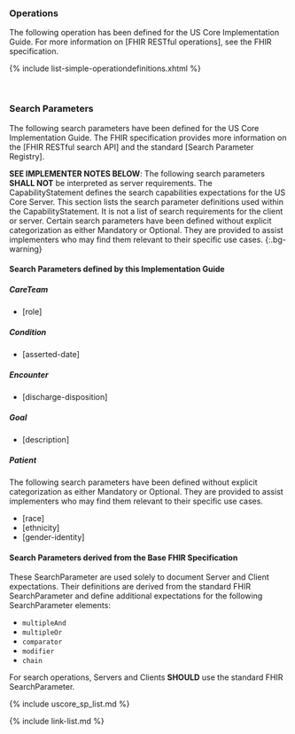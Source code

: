 ### Operations

The following operation has been defined for the US Core Implementation Guide. For more information on [FHIR RESTful operations], see the FHIR specification.

  {% include list-simple-operationdefinitions.xhtml %}

<br />

### Search Parameters

The following search parameters have been defined for the US Core Implementation Guide. The FHIR specification provides more information on the [FHIR RESTful search API] and the standard [Search Parameter Registry].

**SEE IMPLEMENTER NOTES BELOW**: The following search parameters **SHALL NOT** be interpreted as server requirements. The CapabilityStatement defines the search capabilities expectations for the US Core Server. This section lists the search parameter definitions used within the CapabilityStatement. It is not a list of search requirements for the client or server. Certain search parameters have been defined without explicit categorization as either Mandatory or Optional. They are provided to assist implementers who may find them relevant to their specific use cases.
{:.bg-warning}

#### Search Parameters defined by this Implementation Guide

##### CareTeam
- [role]

##### Condition
- [asserted-date]

##### Encounter
- [discharge-disposition]

##### Goal
- [description]

##### Patient

The following search parameters have been defined without explicit categorization as either Mandatory or Optional. They are provided to assist implementers who may find them relevant to their specific use cases.

- [race]
- [ethnicity]
- [gender-identity]


#### Search Parameters derived from the Base FHIR Specification

These SearchParameter are used solely to document Server and Client expectations. Their definitions are derived from the standard FHIR SearchParameter and define additional expectations for the following SearchParameter elements:

- `multipleAnd`
- `multipleOr`
- `comparator`
- `modifier`
- `chain`

For search operations, Servers and Clients **SHOULD** use the standard FHIR SearchParameter.

{% include uscore_sp_list.md %}

{% include link-list.md %}
